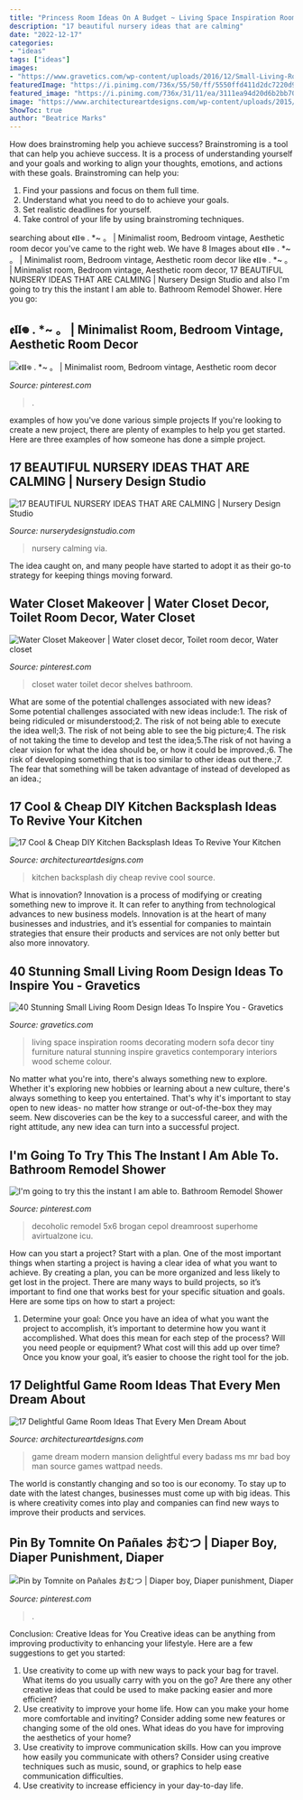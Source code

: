 ```yaml
---
title: "Princess Room Ideas On A Budget ~ Living Space Inspiration Rooms Decorating Modern Sofa Decor Tiny Furniture Natural Stunning Inspire Gravetics Contemporary Interiors Wood Scheme Colour"
description: "17 beautiful nursery ideas that are calming"
date: "2022-12-17"
categories:
- "ideas"
tags: ["ideas"]
images:
- "https://www.gravetics.com/wp-content/uploads/2016/12/Small-Living-Room-Ideas14.jpg"
featuredImage: "https://i.pinimg.com/736x/55/50/ff/5550ffd411d2dc7220d9ed85e90b2285.jpg"
featured_image: "https://i.pinimg.com/736x/31/11/ea/3111ea94d20d6b2bb70bee5d367f47bb.jpg"
image: "https://www.architectureartdesigns.com/wp-content/uploads/2015/02/279.jpg"
ShowToc: true
author: "Beatrice Marks"
---
```



How does brainstroming help you achieve success?
Brainstroming is a tool that can help you achieve success. It is a process of understanding yourself and your goals and working to align your thoughts, emotions, and actions with these goals. Brainstroming can help you: 
1. Find your passions and focus on them full time.
2. Understand what you need to do to achieve your goals.
3. Set realistic deadlines for yourself.
4. Take control of your life by using brainstroming techniques.

	

		
searching about 𝖊𝖑𝖑𖦹 . *~ 。 | Minimalist room, Bedroom vintage, Aesthetic room decor you've came to the right web. We have 8 Images about 𝖊𝖑𝖑𖦹 . *~ 。 | Minimalist room, Bedroom vintage, Aesthetic room decor like 𝖊𝖑𝖑𖦹 . *~ 。 | Minimalist room, Bedroom vintage, Aesthetic room decor, 17 BEAUTIFUL NURSERY IDEAS THAT ARE CALMING | Nursery Design Studio and also I&#039;m going to try this the instant I am able to. Bathroom Remodel Shower. Here you go:
		
    
## 𝖊𝖑𝖑𖦹 . *~ 。 | Minimalist Room, Bedroom Vintage, Aesthetic Room Decor

<img loading=lazy src="https://i.pinimg.com/736x/55/50/ff/5550ffd411d2dc7220d9ed85e90b2285.jpg" onerror="this.onerror=null;this.src='https://tse2.mm.bing.net/th?id=OIP.DqYCjhSOZpEaYUG4MiOJNgHaNL&amp;pid=15.1';" alt="𝖊𝖑𝖑𖦹 . *~ 。 | Minimalist room, Bedroom vintage, Aesthetic room decor">

_Source: pinterest.com_

>. 

	

examples of how you've done various simple projects
If you're looking to create a new project, there are plenty of examples to help you get started. Here are three examples of how someone has done a simple project.

    
## 17 BEAUTIFUL NURSERY IDEAS THAT ARE CALMING | Nursery Design Studio

<img loading=lazy src="https://www.nurserydesignstudio.com/wp-content/uploads/2020/10/beautiful-nursery-ideas-14.png" onerror="this.onerror=null;this.src='https://tse2.mm.bing.net/th?id=OIP.e8Q85gUEzQIPJUaiAdr-QwHaLH&amp;pid=15.1';" alt="17 BEAUTIFUL NURSERY IDEAS THAT ARE CALMING | Nursery Design Studio">

_Source: nurserydesignstudio.com_

>nursery calming via. 

	

The idea caught on, and many people have started to adopt it as their go-to strategy for keeping things moving forward.

    
## Water Closet Makeover | Water Closet Decor, Toilet Room Decor, Water Closet

<img loading=lazy src="https://i.pinimg.com/736x/6b/81/2a/6b812a7b180ecd892b7751fc3ae04f3c.jpg" onerror="this.onerror=null;this.src='https://tse2.mm.bing.net/th?id=OIP.MTjcOfzwX13n6Qw98PS4tAHaM1&amp;pid=15.1';" alt="Water Closet Makeover | Water closet decor, Toilet room decor, Water closet">

_Source: pinterest.com_

>closet water toilet decor shelves bathroom. 

	

What are some of the potential challenges associated with new ideas?
Some potential challenges associated with new ideas include:1. The risk of being ridiculed or misunderstood;2. The risk of not being able to execute the idea well;3. The risk of not being able to see the big picture;4. The risk of not taking the time to develop and test the idea;5.The risk of not having a clear vision for what the idea should be, or how it could be improved.;6. The risk of developing something that is too similar to other ideas out there.;7. The fear that something will be taken advantage of instead of developed as an idea.;
    
## 17 Cool &amp; Cheap DIY Kitchen Backsplash Ideas To Revive Your Kitchen

<img loading=lazy src="https://www.architectureartdesigns.com/wp-content/uploads/2015/02/279.jpg" onerror="this.onerror=null;this.src='https://tse2.mm.bing.net/th?id=OIP.0_jA-XJIz_qnRaZckO1OWQHaFj&amp;pid=15.1';" alt="17 Cool &amp; Cheap DIY Kitchen Backsplash Ideas To Revive Your Kitchen">

_Source: architectureartdesigns.com_

>kitchen backsplash diy cheap revive cool source. 

	

What is innovation?
Innovation is a process of modifying or creating something new to improve it. It can refer to anything from technological advances to new business models. Innovation is at the heart of many businesses and industries, and it’s essential for companies to maintain strategies that ensure their products and services are not only better but also more innovatory.

    
## 40 Stunning Small Living Room Design Ideas To Inspire You - Gravetics

<img loading=lazy src="https://www.gravetics.com/wp-content/uploads/2016/12/Small-Living-Room-Ideas14.jpg" onerror="this.onerror=null;this.src='https://tse4.mm.bing.net/th?id=OIP.IsN7ioTByKfmL2y5xvsEYwHaHa&amp;pid=15.1';" alt="40 Stunning Small Living Room Design Ideas To Inspire You - Gravetics">

_Source: gravetics.com_

>living space inspiration rooms decorating modern sofa decor tiny furniture natural stunning inspire gravetics contemporary interiors wood scheme colour. 

	

No matter what you're into, there's always something new to explore. Whether it's exploring new hobbies or learning about a new culture, there's always something to keep you entertained. That's why it's important to stay open to new ideas- no matter how strange or out-of-the-box they may seem. New discoveries can be the key to a successful career, and with the right attitude, any new idea can turn into a successful project.

    
## I&#039;m Going To Try This The Instant I Am Able To. Bathroom Remodel Shower

<img loading=lazy src="https://i.pinimg.com/736x/31/11/ea/3111ea94d20d6b2bb70bee5d367f47bb.jpg" onerror="this.onerror=null;this.src='https://tse2.mm.bing.net/th?id=OIP.qKZEsqtKAZP-6Z4EyLcuoAHaJ3&amp;pid=15.1';" alt="I&#039;m going to try this the instant I am able to. Bathroom Remodel Shower">

_Source: pinterest.com_

>decoholic remodel 5x6 brogan cepol dreamroost superhome avirtualzone icu. 

	

How can you start a project?
Start with a plan. One of the most important things when starting a project is having a clear idea of what you want to achieve. By creating a plan, you can be more organized and less likely to get lost in the project. There are many ways to build projects, so it’s important to find one that works best for your specific situation and goals. Here are some tips on how to start a project: 
1. Determine your goal: Once you have an idea of what you want the project to accomplish, it’s important to determine how you want it accomplished. What does this mean for each step of the process? Will you need people or equipment? What cost will this add up over time? Once you know your goal, it’s easier to choose the right tool for the job.


    
## 17 Delightful Game Room Ideas That Every Men Dream About

<img loading=lazy src="https://www.architectureartdesigns.com/wp-content/uploads/2015/10/610-630x473.jpg" onerror="this.onerror=null;this.src='https://tse1.mm.bing.net/th?id=OIP.2_2IS-DrFWvvyyoCd4qOGwHaFj&amp;pid=15.1';" alt="17 Delightful Game Room Ideas That Every Men Dream About">

_Source: architectureartdesigns.com_

>game dream modern mansion delightful every badass ms mr bad boy man source games wattpad needs. 

	

The world is constantly changing and so too is our economy. To stay up to date with the latest changes, businesses must come up with big ideas. This is where creativity comes into play and companies can find new ways to improve their products and services.

    
## Pin By Tomnite On Pañales おむつ | Diaper Boy, Diaper Punishment, Diaper

<img loading=lazy src="https://i.pinimg.com/736x/a3/90/0b/a3900b11078e005a2b62bd96e87bd957--little-things-comics.jpg" onerror="this.onerror=null;this.src='https://tse3.mm.bing.net/th?id=OIP.qWhXVH8NE38eO-k5WIaeXwHaJ4&amp;pid=15.1';" alt="Pin by Tomnite on Pañales おむつ | Diaper boy, Diaper punishment, Diaper">

_Source: pinterest.com_

>. 

	

Conclusion: Creative Ideas for You
Creative ideas can be anything from improving productivity to enhancing your lifestyle. Here are a few suggestions to get you started: 
1. Use creativity to come up with new ways to pack your bag for travel. What items do you usually carry with you on the go? Are there any other creative ideas that could be used to make packing easier and more efficient?
2. Use creativity to improve your home life. How can you make your home more comfortable and inviting? Consider adding some new features or changing some of the old ones. What ideas do you have for improving the aesthetics of your home? 
3. Use creativity to improve communication skills. How can you improve how easily you communicate with others? Consider using creative techniques such as music, sound, or graphics to help ease communication difficulties.
4. Use creativity to increase efficiency in your day-to-day life.

